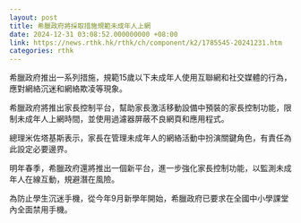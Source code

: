 ```yaml
---
layout: post
title: 希臘政府將採取措施規範未成年人上網
date: 2024-12-31 03:08:52.000000000 +08:00
link: https://news.rthk.hk/rthk/ch/component/k2/1785545-20241231.htm
categories: rthk
---
```


希臘政府推出一系列措施，規範15歲以下未成年人使用互聯網和社交媒體的行為，應對網絡沉迷和網絡欺凌等現象。

希臘政府將推出家長控制平台，幫助家長激活移動設備中預裝的家長控制功能，限制未成年人上網時間，並使用過濾器屏蔽不良網頁和應用程式。

總理米佐塔基斯表示，家長在管理未成年人的網絡活動中扮演關鍵角色，有責任為此設定必要邊界。

明年春季，希臘政府還將推出一個新平台，進一步強化家長控制功能，以監測未成年人在線互動，規避潛在風險。

為防止學生沉迷手機，從今年9月新學年開始，希臘政府已要求在全國中小學課堂內全面禁用手機。
